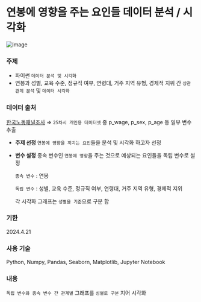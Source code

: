 # 연봉에 영향을 주는 요인들 데이터 분석 / 시각화
![image](https://github.com/ch0rckbean/wage_analytics/assets/86273626/87a02285-ac7d-444e-a9b5-86ba4a15816e)

### **주제**
- 파이썬 `데이터 분석 및 시각화`
- 연봉과 성별, 교육 수준, 정규직 여부, 연령대, 거주 지역 유형, 경제적 지위 간 `상관 관계 분석` 및 `데이터 시각화`
    

### **데이터 출처**
[한국노동패널조사](https://www.kli.re.kr/klips)
⇒ `25차시 개인용 데이터셋` 중 p_wage, p_sex, p_age 등 일부 변수 추출

- **주제 선정**
    `연봉에 영향을 끼치는 요인`들을 분석 및 시각화 하고자 선정 
    
- **변수 설정**
    종속 변수인 `연봉에 영향`을 주는 것으로 예상되는 요인들을 독립 변수로 설정
    
    `종속 변수` : 연봉
    
    `독립 변수` : 성별, 교육 수준, 정규직 여부, 연령대, 거주 지역 유형, 경제적 지위
    
    각 시각화 그래프는 `성별을 기준`으로 구분 함
    

### **기한**
2024.4.21 

### **사용 기술**
Python, Numpy, Pandas, Seaborn, Matplotlib, Jupyter Notebook

### **내용**
`독립 변수와 종속 변수 간 관계별` 그래프를 `성별로 구분` 지어 시각화
